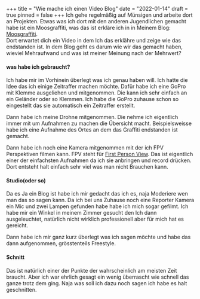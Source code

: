 +++
title = "Wie mache ich einen Video Blog"
date = "2022-01-14"
draft = true
pinned = false
+++
Ich gehe regelmäßig auf Münsigen und arbeite dort an Projekten. Etwas was ich dort mit den anderen Jugendlichen gemacht habe ist ein Moosgraffiti, was das ist erkläre ich in in Meinem Blog: [Moosgraffiti](https://www.joschatschanz.ch/moos-graffiti/).\
Dort erwartet dich ein Video in dem Ich das erklähre und zeige wie das endstanden ist. In dem Blog geht es darum wie wir das gemacht haben, wieviel Mehraufwand und was ist meiner Meinung nach der Mehrwert?

#### **was habe ich gebraucht?**

Ich habe mir im Vorhinein überlegt was ich genau haben will. Ich hatte die Idee das ich einige Zeitraffer machen möchte. Dafür habe ich eine GoPro mit Klemme ausgeliehen und mitgenommen. Die kann ich sehr einfach an ein Geländer oder so Klemmen. Ich habe die GoPro zuhause schon so eingestellt das sie automatisch ein Zeitraffer erstellt.

Dann habe ich meine Drohne mitgenommen. Die nehme ich eigentlich immer mit um Aufnahmen zu machen die Übersicht macht. Beispielsweisse habe ich eine Aufnahme des Ortes an dem das Graffiti endstanden ist gemacht. 

Dann habe ich noch eine Kamera mitgenommen mit der ich FPV Perspektiven filmen kann. FPV steht für [First Person View](https://de.wikipedia.org/wiki/First_Person_View). Das ist eigentlich einer der einfachsten Aufnahmen da ich sie anbringen und record drücken. Dort entsteht halt einfach sehr viel was man nicht Brauchen kann.

#### **Studio(oder so)**

Da es Ja ein Blog ist habe ich mir gedacht das ich es, naja Moderiere wen man das so sagen kann. Da ich bei uns Zuhause noch eine Reporter Kamera ein Mic und zwei Lampen gefunden habe habe ich mich sogar gefilmt. Ich habe mir ein Winkel in meinem Zimmer gesucht den Ich dann ausgeleuchtet, natürlich nicht wirklich professionell aber für mich hat es gereicht.

Dann habe ich mir ganz kurz überlegt was ich sagen möchte und habe das dann aufgenommen, grösstenteils Freestyle.

#### Schnitt

Das ist natürlich einer der Punkte der wahrscheinlich am meisten Zeit braucht. Aber ich war ehrlich gesagt ein wenig überrascht wie schnell das ganze trotz dem ging. Naja was soll ich dazu noch sagen ich habe es halt geschnitten.